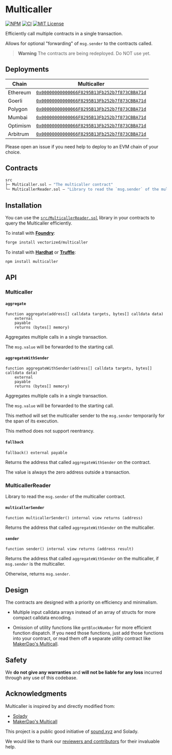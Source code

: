 # Multicaller

[![NPM][npm-shield]][npm-url]
[![CI][ci-shield]][ci-url]
[![MIT License][license-shield]][license-url]

Efficiently call multiple contracts in a single transaction.

Allows for optional "forwarding" of `msg.sender` to the contracts called.

> **Warning**
> The contracts are being redeployed. Do NOT use yet.

## Deployments

| Chain | Multicaller |
|---|---|
| Ethereum | [`0x00000000000066F8295B13Fb252b7f873CBBA71d`](https://etherscan.io/address/0x00000000000066F8295B13Fb252b7f873CBBA71d) |
| Goerli | [`0x00000000000066F8295B13Fb252b7f873CBBA71d`](https://goerli.etherscan.io/address/0x00000000000066F8295B13Fb252b7f873CBBA71d) |
| Polygon | [`0x00000000000066F8295B13Fb252b7f873CBBA71d`](https://polygonscan.com/address/0x00000000000066F8295B13Fb252b7f873CBBA71d) |
| Mumbai | [`0x00000000000066F8295B13Fb252b7f873CBBA71d`](https://mumbai.polygonscan.com/address/0x00000000000066F8295B13Fb252b7f873CBBA71d) |
| Optimism | [`0x00000000000066F8295B13Fb252b7f873CBBA71d`](https://optimistic.etherscan.io/address/0x00000000000066F8295B13Fb252b7f873CBBA71d) |
| Arbitrum | [`0x00000000000066F8295B13Fb252b7f873CBBA71d`](https://arbiscan.io/address/address/0x00000000000066F8295B13Fb252b7f873CBBA71d) |

Please open an issue if you need help to deploy to an EVM chain of your choice.

## Contracts

```ml
src
├─ Multicaller.sol — "The multicaller contract"
└─ MulticallerReader.sol — "Library to read the `msg.sender` of the multicaller contract"
``` 

## Installation

You can use the [`src/MulticallerReader.sol`](./src/MulticallerReader.sol) library in your contracts to query the Multicaller efficiently.

To install with [**Foundry**](https://github.com/gakonst/foundry):

```sh
forge install vectorized/multicaller
```

To install with [**Hardhat**](https://github.com/nomiclabs/hardhat) or [**Truffle**](https://github.com/trufflesuite/truffle):

```sh
npm install multicaller
```

## API

### Multicaller

#### `aggregate`
```solidity
function aggregate(address[] calldata targets, bytes[] calldata data)
    external
    payable
    returns (bytes[] memory)
```  
Aggregates multiple calls in a single transaction.

The `msg.value` will be forwarded to the starting call.

#### `aggregateWithSender`
```solidity
function aggregateWithSender(address[] calldata targets, bytes[] calldata data)
    external
    payable
    returns (bytes[] memory)
```  
Aggregates multiple calls in a single transaction.

The `msg.value` will be forwarded to the starting call.

This method will set the multicaller sender to the `msg.sender` temporarily for the span of its execution.

This method does not support reentrancy.

#### `fallback`
```solidity
fallback() external payable
```  
Returns the address that called `aggregateWithSender` on the contract.

The value is always the zero address outside a transaction.

### MulticallerReader

Library to read the `msg.sender` of the multicaller contract.

#### `multicallerSender`
```solidity
function multicallerSender() internal view returns (address)
```  
Returns the address that called `aggregateWithSender` on the multicaller.

#### `sender`
```solidity
function sender() internal view returns (address result)
```  
Returns the address that called `aggregateWithSender` on the multicaller, if `msg.sender` is the multicaller.

Otherwise, returns `msg.sender`.

## Design

The contracts are designed with a priority on efficiency and minimalism. 

- Multiple input calldata arrays instead of an array of structs for more compact calldata encoding.

- Omission of utility functions like `getBlockNumber` for more efficient function dispatch. If you need those functions, just add those functions into your contract, or read them off a separate utility contract like [MakerDao's Multicall](https://github.com/makerdao/multicall).

## Safety

We **do not give any warranties** and **will not be liable for any loss** incurred through any use of this codebase.

## Acknowledgments

Multicaller is inspired by and directly modified from:

- [Solady](https://github.com/vectorized/solady)
- [MakerDao's Multicall](https://github.com/makerdao/multicall)

This project is a public good initiative of [sound.xyz](https://sound.xyz) and Solady.

We would like to thank our [reviewers and contributors](credits.txt) for their invaluable help.

[npm-shield]: https://img.shields.io/npm/v/multicaller.svg
[npm-url]: https://www.npmjs.com/package/multicaller

[ci-shield]: https://img.shields.io/github/actions/workflow/status/vectorized/multicaller/ci.yml?label=build&branch=main
[ci-url]: https://github.com/vectorized/multicaller/actions/workflows/ci.yml

[license-shield]: https://img.shields.io/badge/License-MIT-green.svg
[license-url]: https://github.com/vectorized/multicaller/blob/main/LICENSE.txt

